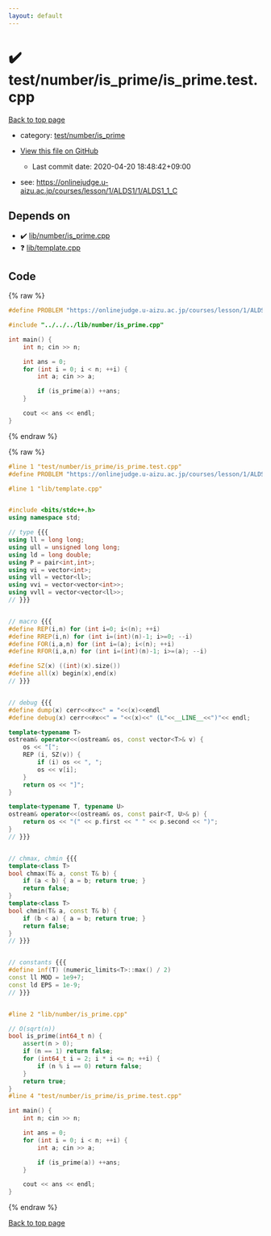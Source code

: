 ```yaml
---
layout: default
---
```


<!-- mathjax config similar to math.stackexchange -->
<script type="text/javascript" async
  src="https://cdnjs.cloudflare.com/ajax/libs/mathjax/2.7.5/MathJax.js?config=TeX-MML-AM_CHTML">
</script>
<script type="text/x-mathjax-config">
  MathJax.Hub.Config({
    TeX: { equationNumbers: { autoNumber: "AMS" }},
    tex2jax: {
      inlineMath: [ ['$','$'] ],
      processEscapes: true
    },
    "HTML-CSS": { matchFontHeight: false },
    displayAlign: "left",
    displayIndent: "2em"
  });
</script>

<script type="text/javascript" src="https://cdnjs.cloudflare.com/ajax/libs/jquery/3.4.1/jquery.min.js"></script>
<script src="https://cdn.jsdelivr.net/npm/jquery-balloon-js@1.1.2/jquery.balloon.min.js" integrity="sha256-ZEYs9VrgAeNuPvs15E39OsyOJaIkXEEt10fzxJ20+2I=" crossorigin="anonymous"></script>
<script type="text/javascript" src="../../../../assets/js/copy-button.js"></script>
<link rel="stylesheet" href="../../../../assets/css/copy-button.css" />


# :heavy_check_mark: test/number/is_prime/is_prime.test.cpp

<a href="../../../../index.html">Back to top page</a>

* category: <a href="../../../../index.html#06a2e32a774c9bde5c2eb0511cf0cc0a">test/number/is_prime</a>
* <a href="{{ site.github.repository_url }}/blob/master/test/number/is_prime/is_prime.test.cpp">View this file on GitHub</a>
    - Last commit date: 2020-04-20 18:48:42+09:00


* see: <a href="https://onlinejudge.u-aizu.ac.jp/courses/lesson/1/ALDS1/1/ALDS1_1_C">https://onlinejudge.u-aizu.ac.jp/courses/lesson/1/ALDS1/1/ALDS1_1_C</a>


## Depends on

* :heavy_check_mark: <a href="../../../../library/lib/number/is_prime.cpp.html">lib/number/is_prime.cpp</a>
* :question: <a href="../../../../library/lib/template.cpp.html">lib/template.cpp</a>


## Code

<a id="unbundled"></a>
{% raw %}
```cpp
#define PROBLEM "https://onlinejudge.u-aizu.ac.jp/courses/lesson/1/ALDS1/1/ALDS1_1_C"

#include "../../../lib/number/is_prime.cpp"

int main() {
    int n; cin >> n;

    int ans = 0;
    for (int i = 0; i < n; ++i) {
        int a; cin >> a;

        if (is_prime(a)) ++ans;
    }

    cout << ans << endl;
}

```
{% endraw %}

<a id="bundled"></a>
{% raw %}
```cpp
#line 1 "test/number/is_prime/is_prime.test.cpp"
#define PROBLEM "https://onlinejudge.u-aizu.ac.jp/courses/lesson/1/ALDS1/1/ALDS1_1_C"

#line 1 "lib/template.cpp"


#include <bits/stdc++.h>
using namespace std;

// type {{{
using ll = long long;
using ull = unsigned long long;
using ld = long double;
using P = pair<int,int>;
using vi = vector<int>;
using vll = vector<ll>;
using vvi = vector<vector<int>>;
using vvll = vector<vector<ll>>;
// }}}


// macro {{{
#define REP(i,n) for (int i=0; i<(n); ++i)
#define RREP(i,n) for (int i=(int)(n)-1; i>=0; --i)
#define FOR(i,a,n) for (int i=(a); i<(n); ++i)
#define RFOR(i,a,n) for (int i=(int)(n)-1; i>=(a); --i)

#define SZ(x) ((int)(x).size())
#define all(x) begin(x),end(x)
// }}}


// debug {{{
#define dump(x) cerr<<#x<<" = "<<(x)<<endl
#define debug(x) cerr<<#x<<" = "<<(x)<<" (L"<<__LINE__<<")"<< endl;

template<typename T>
ostream& operator<<(ostream& os, const vector<T>& v) {
    os << "[";
    REP (i, SZ(v)) {
        if (i) os << ", ";
        os << v[i];
    }
    return os << "]";
}

template<typename T, typename U>
ostream& operator<<(ostream& os, const pair<T, U>& p) {
    return os << "(" << p.first << " " << p.second << ")";
}
// }}}


// chmax, chmin {{{
template<class T>
bool chmax(T& a, const T& b) {
    if (a < b) { a = b; return true; }
    return false;
}
template<class T>
bool chmin(T& a, const T& b) {
    if (b < a) { a = b; return true; }
    return false;
}
// }}}


// constants {{{
#define inf(T) (numeric_limits<T>::max() / 2)
const ll MOD = 1e9+7;
const ld EPS = 1e-9;
// }}}


#line 2 "lib/number/is_prime.cpp"

// O(sqrt(n))
bool is_prime(int64_t n) {
    assert(n > 0);
    if (n == 1) return false;
    for (int64_t i = 2; i * i <= n; ++i) {
        if (n % i == 0) return false;
    }
    return true;
}
#line 4 "test/number/is_prime/is_prime.test.cpp"

int main() {
    int n; cin >> n;

    int ans = 0;
    for (int i = 0; i < n; ++i) {
        int a; cin >> a;

        if (is_prime(a)) ++ans;
    }

    cout << ans << endl;
}

```
{% endraw %}

<a href="../../../../index.html">Back to top page</a>

